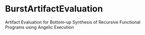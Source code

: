 # BurstArtifactEvaluation
Artifact Evaluation for Bottom-up Synthesis of Recursive Functional Programs using Angelic Execution
